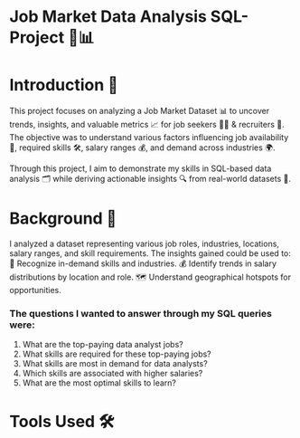 # Job Market Data Analysis SQL-Project 💼📊
# Introduction 🌟
This project focuses on analyzing a Job Market Dataset 📊 to uncover trends, insights, and valuable metrics 📈 for job seekers 🧑‍💼 & recruiters 🤝. The objective was to understand various factors influencing job availability 💼, required skills 🛠️, salary ranges 💰, and demand across industries 🌍.

Through this project, I aim to demonstrate my skills in SQL-based data analysis 🗂️ while deriving actionable insights 🔍 from real-world datasets 📂.

# Background 🧐
I analyzed a dataset representing various job roles, industries, locations, salary ranges, and skill requirements.
The insights gained could be used to:
🎯 Recognize in-demand skills and industries.
💰 Identify trends in salary distributions by location and role.
🗺️ Understand geographical hotspots for opportunities.

### The questions I wanted to answer through my SQL queries were:
1. What are the top-paying data analyst jobs?
2. What skills are required for these top-paying jobs?
3. What skills are most in demand for data analysts?
4. Which skills are associated with higher salaries?
5. What are the most optimal skills to learn?

# Tools Used 🛠️






